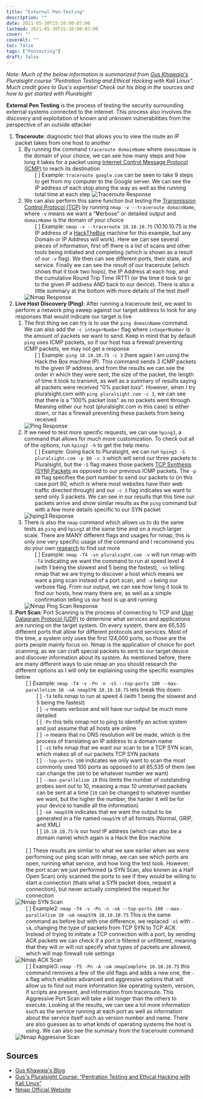 ```yaml
---
title: "External Pen-Testing"
description: ""
date: 2021-05-30T15:10:00-07:00
lastmod: 2021-05-30T15:10:00-07:00
cover: ""
coverAlt: ""
toc: false
tags: ["Pentesting"]
draft: false
---
```

<style>
	main {
    margin: 90px auto;
    padding: 0 15px;
    max-width: 70%;
	}
</style>

*Note: Much of the below information is summarized from [Gus Khawaja's](https://ethicalhackingblog.com/about/) Pluralsight course "Pentration Testing and Ethical Hacking with Kali Linux". Much credit goes to Gus's expertise! Check out his blog in the sources and how to get started with Pluralsight*

**External Pen Testing** is the process of testing the security surrounding external systems connected to the internet. This process also involves the discovery and exploitation of known and unknown vulnerabilities from the perspective of an outside attacker
1. **Traceroute**: diagnostic tool that allows you to view the route an IP packet takes from one host to another
    1. By running the command `traceroute domainName` where `domainName` is the domain of your choice, we can see how many steps and how long it takes for a packet using [Internet Control Message Protocol (ICMP)](https://en.wikipedia.org/wiki/Internet_Control_Message_Protocol) to reach its destination
        <br><div style="padding-left: 2em;">[ ] Example: `traceroute google.com` can be seen to take 9 steps to get from my computer to the Google server. We can see the IP address of each stop along the way as well as the running total time at each step
        ![Traceroute Response](../external1.png) </div>
    2. We can also perform this same function but testing the [Transmission Control Protocol (TCP)](https://en.wikipedia.org/wiki/Transmission_Control_Protocol) by running `nmap -v --traceroute domainName`, where `-v` means we want a "**V**erbose" or detailed output and `domainName` is the domain of your choice
        <br><div style="padding-left: 2em;">[ ] Example: `nmap -v --traceroute 10.10.10.75` (10.10.10.75 is the IP address of a [HackTheBox](https://www.hackthebox.eu) machine for this example, but any Domain or IP Address will work). Here we can see several pieces of information, first off there is a list of scans and other tools being initiated and completing (which is shown as a result of our `-v` flag). We then can see different ports, their state, and service. Finally we can see the result of our traceroute (which shows that it took two hops), the IP Address at each hop, and the cumulative Round Trip Time (RTT) (or the time it took to go to the given IP address AND back to our device). There is also a little summary at the bottom with more details of the test itself </div>
        ![Nmap Response](../external2.png)
2. **Live Host Discovery (Ping)**: After running a traceroute test, we want to perform a network ping sweep against our target address to look for any responses that would indicate our target is live
    1. The first thing we can try is to use the `ping domainName` command. We can also add the `-c integerNumber` flag where `integerNumber` is the amount of packets we want to send. Keep in mind that by default `ping` uses ICMP packets, so if our host has a firewall preventing ICMP packets, we may not get a response
        <br><div style="padding-left: 2em;">[ ] Example: `ping 10.10.10.75 -c 3` (here again I am using the Hack the Box machine IP). This command sends 3 ICMP packets to the given IP address, and from the results we can see the order in which they were sent, the size of the packet, the length of time it took to transmit, as well as a summary of results saying all packets were received "0% packet loss". However, when I try pluralsight.com with `ping pluralsight.com -c 3`, we can see that there is a "100% packet loss" as no packets went through. Meaning either our host (pluralsight.com in this case) is either down, or has a firewall preventing these packets from being received</div>
        ![Ping Response](../external3.png)
    2. If we need to test more specific requests, we can use `hping3`, a command that allows for much more customization. To check out all of the options, run `hping3 -h` to get the help menu
        <br><div style="padding-left: 2em;">[ ] Example: Going back to Pluralsight, we can run `hping3 -S pluralsight.com -p 80 -c 3` which will send our three packets to Pluralsight, but the `-S` flag makes those packets [TCP Synthesis (SYN) Packets](https://www.rapid7.com/blog/post/2017/11/27/firewall-reporting-excessive-syn-packets/) as opposed to our previous ICMP packets. The `-p 80` flag specifies the port number to send our packets to (in this case port 80, which is where most websites have their web traffic directed through) and our `-c 3` flag indicates we want to send only 3 packets. We can see in our results that this time our packets arrive and show similar results as the `ping` command but with a few more details specific to our SYN packet</div>
        ![hping3 Response](../external4.png)
    3. There is also the `nmap` command which allows us to do the same tests as `ping` and `hping3` at the same time and on a much larger scale. There are MANY different flags and usages for nmap, this is only one very specific usage of the command and I recommend you do your own [research](https://nmap.org/) to find out more
        <br><div style="padding-left: 2em;">[ ] Example: `nmap -T4 -sn pluralsight.com -v` will run nmap with `-T4` indicating we want the command to run at speed level 4 (with 1 being the slowest and 5 being the fastest), `-sn` telling nmap that we are trying to discover a host which means we want a ping scan instead of a port scan, and `-v` being our verbose flag. From our output, we can see how long it took to find our hosts, how many there are, as well as a simple confirmation telling us our host is up and running</div>
        ![Nmap Ping Scan Response](../external5.png)
3. **Port Scan**: Port Scanning is the process of connecting to TCP and [User Datagram Protocol (UDP)](https://en.wikipedia.org/wiki/User_Datagram_Protocol) to determine what services and applications are running on the target system. On every system, there are 65,535 different ports that allow for different protocols and services. Most of the time, a system only uses the first 124,000 ports, so those are the ports people mainly focus on. Nmap is the application of choice for port scanning, as we can craft special packets to sent to our target device and discover information about its system. As mentioned before, there are many different ways to use nmap an you should research the different options as I will only be explaining using the specific examples below
    <br><div style="padding-left: 2em;">[ ] Example: `nmap -T4 -v -Pn -n -sS --top-ports 100 --max-parallelism 10 -oA nmapSYN 10.10.10.75` lets break this down:
        <br><div style="padding-left: 2em;">[ ] `-T4` tells nmap to run at speed 4 (with 1 being the slowest and 5 being the fastest)
        <br> [ ] `-v` means verbose and will have our output be much more detailed
        <br> [ ] `-Pn` this tells nmap not to ping to identify an active system and just assume that all hosts are online
        <br> [ ] `-n` means that no DNS resolution will be made, which is the process of translating an IP address to a domain name
        <br> [ ] `-sS` tells nmap that we want our scan to be a TCP SYN scan, which makes all of our packets TCP SYN packets
        <br> [ ] `--top-ports 100` indicates we only want to scan the most commonly used 100 ports as opposed to all 65,535 of them (we can change the `100` to be whatever number we want)
        <br> [ ] `--max-parallelism 10` this limits the number of outstanding probes sent out to 10, meaning a max 10 unreturned packets can be sent at a time (`10` can be changed to whatever number we want, but the higher the number, the harder it will be for your device to handle all the information)
        <br> [ ] `-oA nmapSYN` indicates that we want the output to be generated in a file named `nmapSYN` of all formats (Normal, GRIP, and XML)
        <br> [ ] `10.10.10.75` is our host IP address (which can also be a domain name) which again is a Hack the Box machine</div></div>
    <br><div style="padding-left: 2em;">[ ] These results are similar to what we saw earlier when we were performing our ping scan with nmap, we can see which ports are open, running what service, and how long the test took. However, the port scan we just performed (a SYN Scan, also known as a Half Open Scan) only scanned the ports to see if they would be willing to start a connection (thats what a SYN packet does, request a connection), but never actually completed the request for connection</div>
    ![Nmap SYN Scan](../external6.png)
    <br><div style="padding-left: 2em;">[ ] Example2: `nmap -T4 -v -Pn -n -sA --top-ports 100 --max-parallelism 10 -oA nmapSYN 10.10.10.75` This is the same command as before but with one difference, we replaced `-sS` with `-sA`, changing the type of packets from TCP SYN to TCP ACK. Instead of trying to initiate a TCP connection with a port, by sending ACK packets we can check if a port is filtered or unfiltered, meaning that they will or will not specify what types of packets are allowed, which will map firewall rule settings</div>
    ![Nmap ACK Scan](../external7.png)
    <br><div style="padding-left: 2em;">[ ] Example3: `nmap -T5 -Pn -A -oA nmapComplete 10.10.10.75` this command removes a few of the old flags and adds a new one, the `-A` flag which enables advanced and aggressive options that will allow us to find out more information like operating system, version, if scripts are present, and information from traceroute. This Aggressive Port Scan will take a bit longer than the others to execute. Looking at the results, we can see a lot more information such as the service running at each port as well as information about the service itself such as version number and name. There are also guesses as to what kinds of operating systems the host is using. We can also see the summary from the traceroute command</div>
    ![Nmap Aggressive Scan](../external8.png)

## Sources
* [Gus Khawaja's Blog](https://ethicalhackingblog.com/)
* [Gus's Pluralsight Course: “Pentration Testing and Ethical Hacking with Kali Linux”](https://www.pluralsight.com/courses/kali-linux-penetration-testing-ethical-hacking)
* [Nmap Official Website](https://nmap.org/)